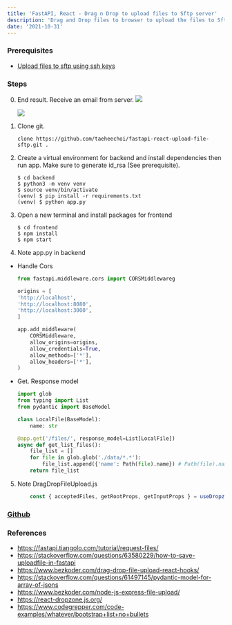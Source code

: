 ```yaml
---
title: 'FastAPI, React - Drag n Drop to upload files to Sftp server'
description: 'Drag and Drop files to browser to upload the files to Sftp server'
date: '2021-10-31'
---
```

### Prerequisites 
- [Upload files to sftp using ssh keys](https://www.taeheechoi.com/posts/python-sftp-using-ssh-keys-) 

### Steps
0. End result. Receive an email from server.
    ![](https://github.com/taeheechoi/fastapi-react-upload-file-sftp/blob/main/images/0.jpg?raw=true)

    ![](https://github.com/taeheechoi/fastapi-react-upload-file-sftp/blob/main/images/4.jpg?raw=true)

1. Clone git. 
    ```
    clone https://github.com/taeheechoi/fastapi-react-upload-file-sftp.git .
    ```

2. Create a virtual environment for backend and install dependencies then run app. Make sure to generate id_rsa (See prerequisite).  
    ```
    $ cd backend
    $ python3 -m venv venv
    $ source venv/bin/activate
    (venv) $ pip install -r requirements.txt
    (venv) $ python app.py
    ```
3. Open a new terminal and install packages for frontend
    ```
    $ cd frontend
    $ npm install
    $ npm start 
    ```
4. Note app.py in backend
- Handle Cors
    ```python
    from fastapi.middleware.cors import CORSMiddlewareg

    origins = [
    'http://localhost',
    'http://localhost:8080',
    'http://localhost:3000',
    ]

    app.add_middleware(
        CORSMiddleware,
        allow_origins=origins,
        allow_credentials=True,
        allow_methods=['*'],
        allow_headers=['*'],
    )

    ```
- Get. Response model
    ```python
    import glob
    from typing import List
    from pydantic import BaseModel
    
    class LocalFile(BaseModel):
        name: str

    @app.get('/files/', response_model=List[LocalFile])
    async def get_list_files():
        file_list = []
        for file in glob.glob('./data/*.*'):
            file_list.append({'name': Path(file).name}) # Path(file).name file name with ext only
        return file_list 

    ```
5. Note DragDropFileUpload.js
    ```javascript
        const { acceptedFiles, getRootProps, getInputProps } = useDropzone();
    ```

### [Github](https://github.com/taeheechoi/fastapi-react-upload-file-sftp.git)


### References
- https://fastapi.tiangolo.com/tutorial/request-files/
- https://stackoverflow.com/questions/63580229/how-to-save-uploadfile-in-fastapi
- https://www.bezkoder.com/drag-drop-file-upload-react-hooks/
- https://stackoverflow.com/questions/61497145/pydantic-model-for-array-of-jsons
- https://www.bezkoder.com/node-js-express-file-upload/
- https://react-dropzone.js.org/
- https://www.codegrepper.com/code-examples/whatever/bootstrap+list+no+bullets